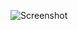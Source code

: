 ![Screenshot](https://github.com/jackrabbit72380/ho4kmmm/blob/master/0.7.1/data/levels/test/icefields/scenary/boulders/boulders_data_preview.jpg)
